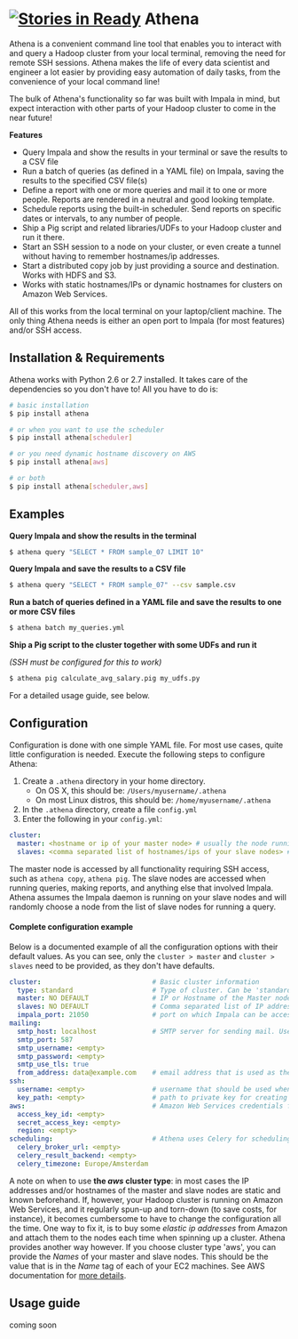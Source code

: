 [![Stories in Ready](https://badge.waffle.io/datadudes/athena.png?label=ready&title=Ready)](https://waffle.io/datadudes/athena)
Athena
======
Athena is a convenient command line tool that enables you to interact with and query a Hadoop cluster from your local terminal, removing the need for remote SSH sessions. Athena makes the life of every data scientist and engineer a lot easier by providing easy automation of daily tasks, from the convenience of your local command line!

The bulk of Athena's functionality so far was built with Impala in mind, but expect interaction with other parts of your Hadoop cluster to come in the near future!

**Features**

- Query Impala and show the results in your terminal or save the results to a CSV file
- Run a batch of queries (as defined in a YAML file) on Impala, saving the results to the specified CSV file(s)
- Define a report with one or more queries and mail it to one or more people. Reports are rendered in a neutral and good looking template.
- Schedule reports using the built-in scheduler. Send reports on specific dates or intervals, to any number of people.
- Ship a Pig script and related libraries/UDFs to your Hadoop cluster and run it there.
- Start an SSH session to a node on your cluster, or even create a tunnel without having to remember hostnames/ip addresses.
- Start a distributed copy job by just providing a source and destination. Works with HDFS and S3.
- Works with static hostnames/IPs or dynamic hostnames for clusters on Amazon Web Services.

All of this works from the local terminal on your laptop/client machine. The only thing Athena needs is either an open port to Impala (for most features) and/or SSH access.

## Installation & Requirements

Athena works with Python 2.6 or 2.7 installed. It takes care of the dependencies so you don't have to! All you have to do is:

```bash
# basic installation
$ pip install athena

# or when you want to use the scheduler
$ pip install athena[scheduler]

# or you need dynamic hostname discovery on AWS
$ pip install athena[aws]

# or both
$ pip install athena[scheduler,aws]
```

## Examples

<script type="text/javascript" src="https://asciinema.org/a/15439.js" id="asciicast-15439" async data-autoplay="true" data-loop="true"></script>

**Query Impala and show the results in the terminal**

```bash
$ athena query "SELECT * FROM sample_07 LIMIT 10"
```

**Query Impala and save the results to a CSV file**

```bash
$ athena query "SELECT * FROM sample_07" --csv sample.csv
```

**Run a batch of queries defined in a YAML file and save the results to one or more CSV files**

```bash
$ athena batch my_queries.yml
```

**Ship a Pig script to the cluster together with some UDFs and run it**

_(SSH must be configured for this to work)_

```bash
$ athena pig calculate_avg_salary.pig my_udfs.py
```

For a detailed usage guide, see below.

## Configuration

Configuration is done with one simple YAML file. For most use cases, quite little configuration is needed. Execute the following steps to configure Athena:

1. Create a `.athena` directory in your home directory. 
	- On OS X, this should be: `/Users/myusername/.athena`
	- On most Linux distros, this should be: `/home/myusername/.athena`
2. In the `.athena` directory, create a file `config.yml`
3. Enter the following in your `config.yml`:

```yaml
cluster:
  master: <hostname or ip of your master node> # usually the node running the NameNode service, YARN ResourceManager etc.
  slaves: <comma separated list of hostnames/ips of your slave nodes> # all the other nodes (data nodes)
```

The master node is accessed by all functionality requiring SSH access, such as `athena copy`, `athena pig`. The slave nodes are accessed when running queries, making reports, and anything else that involved Impala. Athena assumes the Impala daemon is running on your slave nodes and will randomly choose a node from the list of slave nodes for running a query.

#### Complete configuration example

Below is a documented example of all the configuration options with their default values. As you can see, only the `cluster > master` and `cluster > slaves` need to be provided, as they don't have defaults.

```yaml
cluster:                            # Basic cluster information
  type: standard                    # Type of cluster. Can be 'standard' or 'aws'. Use 'aws' when you run a Hadoop cluster on AWS EC2 and want Athena to find out the hostname of master and slaves through the AWS API, using the 'Name' tags of your machines. 
  master: NO DEFAULT                # IP or Hostname of the Master node. When cluster type is 'aws', this should be the 'Name' (tag) of your master node.
  slaves: NO DEFAULT                # Comma separated list of IP addresses and/or Hostnames (can be mixed) of the Slave nodes. When cluster type is 'aws', this should be the 'Name's (tags) of your slave nodes.
  impala_port: 21050                # port on which Impala can be accessed
mailing:
  smtp_host: localhost              # SMTP server for sending mail. Used for the reporting functionality
  smtp_port: 587
  smtp_username: <empty>
  smtp_password: <empty>
  smtp_use_tls: true
  from_address: data@example.com    # email address that is used as the "from:" address when sending reports
ssh:
  username: <empty>                 # username that should be used when creating an SSH session or tunnel
  key_path: <empty>                 # path to private key for creating an SSH session or tunnel
aws:                                # Amazon Web Services credentials for using the API. Only relevant with cluster type 'aws'
  access_key_id: <empty>
  secret_access_key: <empty>
  region: <empty>
scheduling:							# Athena uses Celery for scheduling. See Celery documentation for details
  celery_broker_url: <empty>
  celery_result_backend: <empty>
  celery_timezone: Europe/Amsterdam
```

A note on when to use **the _aws_ cluster type**: in most cases the IP addresses and/or hostnames of the master and slave nodes are static and known beforehand. If, however, your Hadoop cluster is running on Amazon Web Services, and it regularly spun-up and torn-down (to save costs, for instance), it becomes cumbersome to have to change the configuration all the time. One way to fix it, is to buy some _elastic ip addresses_ from Amazon and attach them to the nodes each time when spinning up a cluster. Athena provides another way however. If you choose cluster type 'aws', you can provide the _Names_ of your master and slave nodes. This should be the value that is in the _Name_ tag of each of your EC2 machines. See AWS documentation for [more details](http://docs.aws.amazon.com/AWSEC2/latest/UserGuide/Using_Tags.html).

## Usage guide

coming soon